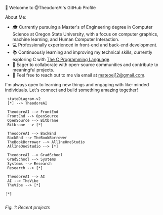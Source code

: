 👋 Welcome to @TheodoreAI's GitHub Profile

About Me:

- 🎓 Currently pursuing a Master's of Engineering degree in Computer Science at Oregon State University, with a focus on computer graphics, machine learning, and Human Computer Interaction.
- 💻 Professionally experienced in front-end and back-end development.
- 📚 Continuously learning and improving my technical skills, currently exploring C with [The C Programming Language](https://www.amazon.com/exec/obidos/ASIN/0131103628/ref=nosim/cboard-20).
- 🤝 Eager to collaborate with open-source communities and contribute to meaningful projects.
- 📩 Feel free to reach out to me via email at mateoej12@gmail.com.


I'm always open to learning new things and engaging with like-minded individuals. Let's connect and build something amazing together!
 
 ```mermaid
  stateDiagram-v2
  [*] --> TheodoreAI

  TheodoreAI --> FrontEnd
  FrontEnd --> OpenSource
  OpenSource --> Bitbrane
  Bitbrane --> [*]
  
  TheodoreAI --> BackEnd
  BackEnd --> TheBookBorrower
  TheBookBorrower --> AllIneOneStudio
  AllIneOneStudio --> [*]

  TheodoreAI --> GradSchool
  GradSchool --> Systems
  Systems --> Research
  Research --> [*]
 
  TheodoreAI --> AI
  AI --> TheVibe
  TheVibe --> [*]

[*]
  
```
*Fig. 1: Recent projects*

<!---
TheodoreAI/TheodoreAI is a ✨ special ✨ repository because its `README.md` (this file) appears on your GitHub profile.
You can click the Preview link to take a look at your changes.
--->
